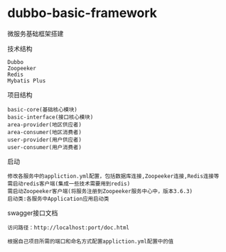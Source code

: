 # dubbo-basic-framework

微服务基础框架搭建

技术结构

    Dubbo
    Zoopeeker
    Redis
    Mybatis Plus

项目结构

    basic-core(基础核心模块)
    basic-interface(接口核心模块)
    area-provider(地区供应者)
    area-consumer(地区消费者)
    user-provider(用户供应者)
    user-consumer(用户消费者)  

启动

    修改各服务中的appliction.yml配置，包括数据库连接,Zoopeeker连接,Redis连接等
    需启动redis客户端(集成一些技术需要用到redis)
    需启动Zoopeeker客户端(将服务注册到Zoopeeker服务中心中，版本3.6.3)
    启动类:各服务中Application应用启动类

swagger接口文档

    访问路径：http://localhost:port/doc.html

    根据自己项目所需的端口和命名方式配置appliction.yml配置中的值
